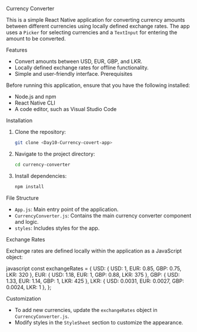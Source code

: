 Currency Converter

This is a simple React Native application for converting currency amounts between different currencies using locally defined exchange rates. The app uses a `Picker` for selecting currencies and a `TextInput` for entering the amount to be converted.

Features

- Convert amounts between USD, EUR, GBP, and LKR.
- Locally defined exchange rates for offline functionality.
- Simple and user-friendly interface.
Prerequisites

Before running this application, ensure that you have the following installed:

- Node.js and npm
- React Native CLI
- A code editor, such as Visual Studio Code

Installation

1. Clone the repository:
   ```bash
   git clone <Day10-Currency-covert-app>
   ```

2. Navigate to the project directory:
   ```bash
   cd currency-converter
   ```

3. Install dependencies:
   ```bash
   npm install
   ```

File Structure

- `App.js`: Main entry point of the application.
- `CurrencyConverter.js`: Contains the main currency converter component and logic.
- `styles`: Includes styles for the app.

 Exchange Rates

Exchange rates are defined locally within the application as a JavaScript object:

javascript
const exchangeRates = {
    USD: { USD: 1, EUR: 0.85, GBP: 0.75, LKR: 320 },
    EUR: { USD: 1.18, EUR: 1, GBP: 0.88, LKR: 375 },
    GBP: { USD: 1.33, EUR: 1.14, GBP: 1, LKR: 425 },
    LKR: { USD: 0.0031, EUR: 0.0027, GBP: 0.0024, LKR: 1 },
};

 Customization

- To add new currencies, update the `exchangeRates` object in `CurrencyConverter.js`.
- Modify styles in the `StyleSheet` section to customize the appearance.



